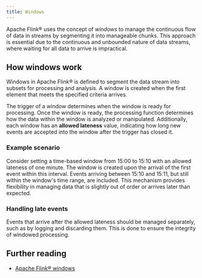 ```yaml
---
title: Windows
---
```


Apache Flink® uses the concept of *windows* to manage the continuous flow of data in streams by segmenting it into manageable chunks. This approach is essential due to the continuous and unbounded nature of data streams, where waiting for all data to arrive is impractical.

## How windows work

Windows in Apache Flink® is defined to segment the data stream into subsets for
processing and analysis. A window is created when the first element that meets
the specified criteria arrives.

The trigger of a window determines when the window is ready for processing.
Once the window is ready, the processing function determines how the data within the
window is analyzed or manipulated. Additionally, each window has an **allowed lateness**
value, indicating how long new events are accepted into the window after the
trigger has closed it.

### Example scenario

Consider setting a time-based window from 15:00 to 15:10 with an allowed lateness
of one minute. The window is created upon the arrival of the first event within this
interval. Events arriving between 15:10 and 15:11, but still within the window's
time range, are included. This mechanism provides flexibility in managing data that is
slightly out of order or arrives later than expected.

### Handling late events

Events that arrive after the allowed lateness should be managed separately, such as by
logging and discarding them. This is done to ensure the integrity of windowed processing.

## Further reading

- [Apache Flink® windows](https://ci.apache.org/projects/flink/flink-docs-release-1.16/docs/dev/datastream/operators/windows/)
